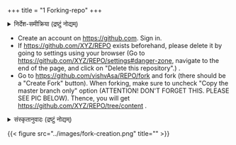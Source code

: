 +++
title = "1 Forking-repo"
+++


<details><summary>निर्देश-समीक्रिया (द्रष्टुं नोद्यम्)</summary>

- अधः _XYZ_ इति यद् अस्ति, तस्य स्थाने स्वीयं github-नाम प्रयुङ्क्ताम्। (Below, replace _'XYZ'_ with your github username.)
    - अथवैतत् प्रयुज्यतां यन्त्रम्: <input id="input_githubUserId" value="XYZ"></input><input id="input_repo" value="REPO"></input><button id="transformId" onclick="handleTransformIdBtnClick();">पाठम् परिवर्तय!!</button>
</details>

- Create an account on https://github.com. Sign in.
- If https://github.com/XYZ/REPO exists beforehand, please delete it by going to settings using your browser (Go to https://github.com/XYZ/REPO/settings#danger-zone, navigate to the end of the page, and click on "Delete this repository".) .
- Go to https://github.com/vishvAsa/REPO/fork and fork (there should be a "Create Fork" button). When forking, make sure to uncheck "Copy the master branch only" option (ATTENTION! DON'T FORGET THIS. PLEASE SEE PIC BELOW). Thence, you will get https://github.com/XYZ/REPO/tree/content .

<details><summary>संस्कृतानुवादः (द्रष्टुं नोद्यम्)</summary>

- https://github.com/XYZ/REPO इति पूर्वम् एव वर्तते चेन् निष्कासयतु browser-उपयोगेन (https://github.com/XYZ/REPO/settings#danger-zone इत्यत्र गत्वा, पृष्ठस्यान्तं गत्वा "Delete this repository" इति करोतु।) ।
- https://github.com/vishvAsa/REPO/fork इत्यत्र गत्वा पुनः "Create Fork" इति नुदतु। तत्करणे "Copy the master branch only " इति विकल्पं निराकरोतु (सावधानम्! न विस्मरतु!! चित्रम् ईक्षताम् अधः। )। तेन https://github.com/XYZ/REPO/tree/content इति किञ्चिल् लभ्यते।
</details>


{{< figure src="../images/fork-creation.png" title="" >}}

<script src="../contribution-page-customizer.js"></script>
